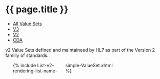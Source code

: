 # {{ page.title }}

<ul class="nav nav-tabs">
  <li><a href="valuesets.html">All Value Sets</a></li>
  <li><a href="valuesets-v3.html">V3</a></li>
  <li class="active"><a href="#">V2</a></li>
  <li><a href="valuesets-cda.html">CDA</a></li>
</ul>

v2 Value Sets defined and maintaineed by HL7 as part of the Version 2 familly of standards..

<ul style="-moz-column-count: 3; -moz-column-gap: 10px; -webkit-column-count: 3; -webkit-column-gap: 10px; column-count: 3; column-gap: 10px">
{% include List-v2-rendering-list-name-simple-ValueSet.xhtml %}
</ul>
